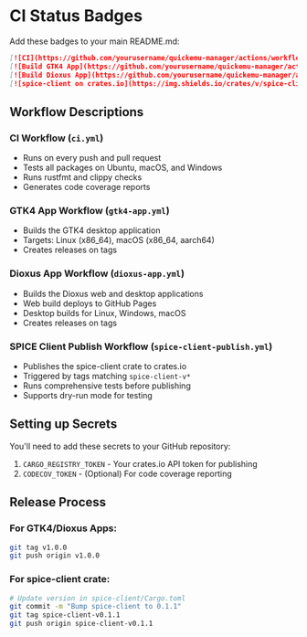# CI Status Badges

Add these badges to your main README.md:

```markdown
[![CI](https://github.com/yourusername/quickemu-manager/actions/workflows/ci.yml/badge.svg)](https://github.com/yourusername/quickemu-manager/actions/workflows/ci.yml)
[![Build GTK4 App](https://github.com/yourusername/quickemu-manager/actions/workflows/gtk4-app.yml/badge.svg)](https://github.com/yourusername/quickemu-manager/actions/workflows/gtk4-app.yml)
[![Build Dioxus App](https://github.com/yourusername/quickemu-manager/actions/workflows/dioxus-app.yml/badge.svg)](https://github.com/yourusername/quickemu-manager/actions/workflows/dioxus-app.yml)
[![spice-client on crates.io](https://img.shields.io/crates/v/spice-client.svg)](https://crates.io/crates/spice-client)
```

## Workflow Descriptions

### CI Workflow (`ci.yml`)
- Runs on every push and pull request
- Tests all packages on Ubuntu, macOS, and Windows
- Runs rustfmt and clippy checks
- Generates code coverage reports

### GTK4 App Workflow (`gtk4-app.yml`)
- Builds the GTK4 desktop application
- Targets: Linux (x86_64), macOS (x86_64, aarch64)
- Creates releases on tags

### Dioxus App Workflow (`dioxus-app.yml`)
- Builds the Dioxus web and desktop applications
- Web build deploys to GitHub Pages
- Desktop builds for Linux, Windows, macOS
- Creates releases on tags

### SPICE Client Publish Workflow (`spice-client-publish.yml`)
- Publishes the spice-client crate to crates.io
- Triggered by tags matching `spice-client-v*`
- Runs comprehensive tests before publishing
- Supports dry-run mode for testing

## Setting up Secrets

You'll need to add these secrets to your GitHub repository:

1. `CARGO_REGISTRY_TOKEN` - Your crates.io API token for publishing
2. `CODECOV_TOKEN` - (Optional) For code coverage reporting

## Release Process

### For GTK4/Dioxus Apps:
```bash
git tag v1.0.0
git push origin v1.0.0
```

### For spice-client crate:
```bash
# Update version in spice-client/Cargo.toml
git commit -m "Bump spice-client to 0.1.1"
git tag spice-client-v0.1.1
git push origin spice-client-v0.1.1
```